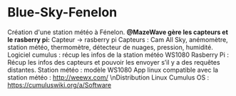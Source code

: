 # Blue-Sky-Fenelon
Création d'une station météo à Fénelon.
**@MazeWave gère les capteurs et le rasberry pi:**
Capteur -> rasberry pi
Capteurs : Cam All Sky, anémomètre, station météo, thermomètre, détecteur de nuages, pression, humidité.
Logiciel cumulus : récup les infos de la station météo WS1080
Rasberry Pi : Récup les infos des capteurs et pouvoir les envoyer s’il y a des requêtes distantes.
Station météo : modèle WS1080
App linux compatible avec la station météo : http://weewx.com/
\nDistribution Linux Cumulus OS : https://cumuluswiki.org/a/Software
